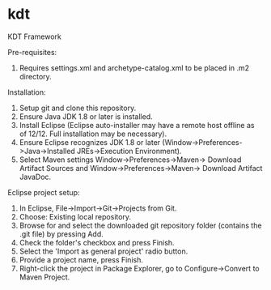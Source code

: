# kdt
KDT Framework

Pre-requisites:
1. Requires settings.xml and archetype-catalog.xml to be placed in .m2 directory.

Installation:
1. Setup git and clone this repository.
2. Ensure Java JDK 1.8 or later is installed.
3. Install Eclipse (Eclipse auto-installer may have a remote host offline as of 12/12. Full installation may be necessary).
4. Ensure Eclipse recognizes JDK 1.8 or later (Window->Preferences->Java->Installed JREs->Execution Environment).
5. Select Maven settings Window->Preferences->Maven-> Download Artifact Sources and Window->Preferences->Maven-> Download Artifact JavaDoc.

Eclipse project setup:
1. In Eclipse, File->Import->Git->Projects from Git.
2. Choose: Existing local repository.
3. Browse for and select the downloaded git repository folder (contains the .git file) by pressing Add.
4. Check the folder's checkbox and press Finish.
5. Select the 'Import as general project' radio button.
6. Provide a project name, press Finish.
7. Right-click the project in Package Explorer, go to Configure->Convert to Maven Project.
